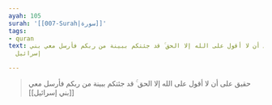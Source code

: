 ```yaml
---
ayah: 105
surah: '[[007-Surah|سورة]]'
tags:
- quran
text: حقيق على أن لا أقول على الله إلا الحق ۚ قد جئتكم ببينة من ربكم فأرسل معي بني
  إسرائيل

---
```

> حقيق على أن لا أقول على الله إلا الحق ۚ قد جئتكم ببينة من ربكم فأرسل معي [[بني إسرائيل]]
